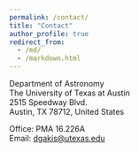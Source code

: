 ```yaml
---
permalink: /contact/
title: "Contact"
author_profile: true
redirect_from: 
  - /md/
  - /markdown.html
---
```


Department of Astronomy<br>
The University of Texas at Austin<br>
2515 Speedway Blvd.<br>
Austin, TX 78712, United States


Office: PMA 16.226A<br>
Email: [dgakis@utexas.edu](mailto:dgakis@utexas.edu)

